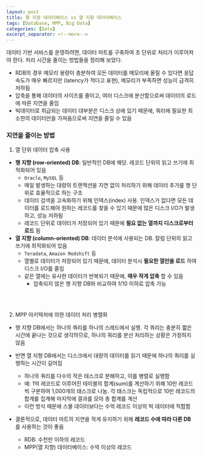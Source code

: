 ```yaml
---
layout: post
title: 행 지향 데이터베이스 vs 열 지향 데이터베이스
tags: [Database, MPP, Big Data]
categories: [Data]
excerpt_separator: <!--more-->
---
```

데이터 기반 서비스를 운영하려면, 데이터 마트를 구축하여 초 단위로 처리가 이루어져야 한다. 처리 시간을 줄이는 방법들을 정리해 보았다.<!--more-->

- RDB의 경우 메모리 용량이 충분하여 모든 데이터를 메모리에 올릴 수 있다면 응답 속도가 매우 빠르지만 (latency가 적다고 표현), 메모리가 부족하면 성능이 급격히 저하됨
- 압축을 통해 데이터의 사이즈를 줄이고, 여러 디스크에 분산함으로써 데이터의 로드에 따른 지연을 줄임
- 빅데이터로 취급되는 데이터 대부분은 디스크 상에 있기 때문에, 쿼리에 필요한 최소한의 데이터만을 가져옴으로써 지연을 줄일 수 있음

### 지연을 줄이는 방법
1. 열 단위 데이터 압축 사용
  - **행 지향 (row-oriented) DB**: 일반적인 DB에 해당. 레코드 단위의 읽고 쓰기에 최적화되어 있음
    - `Oracle`, `MySQL` 등
    - 매일 발생하는 대량의 트랜잭션을 지연 없이 처리하기 위해 데이터 추가를 행 단위로 효율적으로 하는 구조
    - 데이터 검색을 고속화하기 위해 인덱스(index) 사용. 인덱스가 없다면 모든 데이터를 로드해야 원하는 레코드를 찾을 수 있기 때문에 많은 디스크 I/O가 발생하고, 성능 저하됨
    - 레코드 단위로 데이터가 저장되어 있기 때문에 **필요 없는 열까지 디스크로부터 로드** 됨
  - **열 지향 (column-oriented) DB**: 데이터 분석에 사용되는 DB. 칼럼 단위의 읽고 쓰기에 최적화되어 있음
    - `Teradata`, `Amazon Redshift` 등
    - 열별로 데이터가 저장되어 있기 때문에, 데이터 분석시 **필요한 열만을 로드** 하여 디스크 I/O를 줄임
    - 같은 열에는 유사한 데이터가 반복되기 때문에, **매우 작게 압축** 할 수 있음
        - 압축되지 않은 행 지향 DB와 비교하여 1/10 이하로 압축 가능
<br>
<br>

2. MPP 아키텍처에 의한 데이터 처리 병렬화
  - 행 지향 DB에서는 하나의 쿼리를 하나의 스레드에서 실행. 각 쿼리는 충분히 짧은 시간에 끝나는 것으로 생각하므로, 하나의 쿼리를 분산 처리하는 상황은 가정하지 않음
  - 반면 열 지향 DB에서는 디스크에서 대량의 데이터를 읽기 때문에 하나의 쿼리를 실행하는 시간이 길어짐
    - 하나의 쿼리를 다수의 작은 태스크로 분해하고, 이를 병렬로 실행함
    - 예: 1억 레코드로 이루어진 테이블의 합계(sum)를 계산하기 위해 10만 레코드씩 구분하여 1,000개의 태스크로 나눔. 각 태스크는 독립적으로 10만 레코드의 합계를 집계해 마지막에 결과를 모아 총 합계를 계산
    - 이런 방식 때문에 스몰 데이터보다는 수억 레코드 이상의 빅 데이터에 적합함

- 결론적으로, 데이터 마트의 지연을 작게 유지하기 위해 **레코드 수에 따라 다른 DB** 를 사용하는 것이 좋음
  - RDB: 수천만 이하의 레코드
  - MPP(열 지향) 데이터베이스: 수억 이상의 레코드
